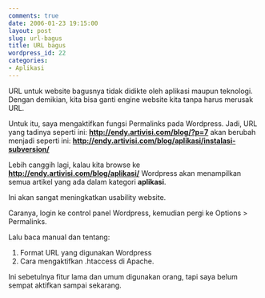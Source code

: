 ```yaml
---
comments: true
date: 2006-01-23 19:15:00
layout: post
slug: url-bagus
title: URL bagus
wordpress_id: 22
categories:
- Aplikasi
---
```


URL untuk website bagusnya tidak didikte oleh aplikasi maupun teknologi. Dengan demikian, kita bisa ganti engine website kita tanpa harus merusak URL. 

Untuk itu, saya mengaktifkan fungsi Permalinks pada Wordpress. Jadi, URL yang tadinya seperti ini: **http://endy.artivisi.com/blog/?p=7** akan berubah menjadi seperti ini: **http://endy.artivisi.com/blog/aplikasi/instalasi-subversion/**

Lebih canggih lagi, kalau kita browse ke **http://endy.artivisi.com/blog/aplikasi/** Wordpress akan menampilkan semua artikel yang ada dalam kategori **aplikasi**. 

Ini akan sangat meningkatkan usability website.

Caranya, login ke control panel Wordpress, kemudian pergi ke Options > Permalinks. 

Lalu baca manual dan tentang:
1. Format URL yang digunakan Wordpress
2. Cara mengaktifkan .htaccess di Apache.

Ini sebetulnya fitur lama dan umum digunakan orang, tapi saya belum sempat aktifkan sampai sekarang. 
